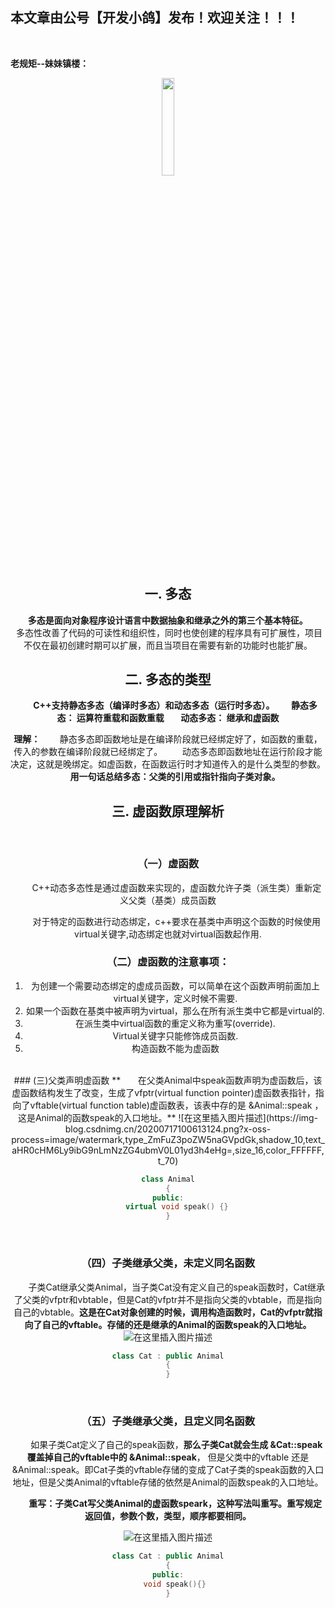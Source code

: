 ﻿## 本文章由公号【开发小鸽】发布！欢迎关注！！！
<br>

**老规矩--妹妹镇楼：**
<center>
<img src="https://img-blog.csdnimg.cn/20200721223424816.JPG"   width="20%">

## 一. 多态
**&nbsp;  &nbsp;  &nbsp;  &nbsp;多态是面向对象程序设计语言中数据抽象和继承之外的第三个基本特征。**
&nbsp;  &nbsp;  &nbsp;  &nbsp;多态性改善了代码的可读性和组织性，同时也使创建的程序具有可扩展性，项目不仅在最初创建时期可以扩展，而且当项目在需要有新的功能时也能扩展。
<br>
## 二. 多态的类型
**&nbsp;  &nbsp;  &nbsp;  &nbsp;C++支持静态多态（编译时多态）和动态多态（运行时多态）。
&nbsp;  &nbsp;  &nbsp;  &nbsp;静态多态： 运算符重载和函数重载
&nbsp;  &nbsp;  &nbsp;  &nbsp;动态多态： 继承和虚函数**

**理解：**
&nbsp;  &nbsp;  &nbsp;  &nbsp;静态多态即函数地址是在编译阶段就已经绑定好了，如函数的重载，传入的参数在编译阶段就已经绑定了。
&nbsp;  &nbsp;  &nbsp;  &nbsp;动态多态即函数地址在运行阶段才能决定，这就是晚绑定。如虚函数，在函数运行时才知道传入的是什么类型的参数。
**&nbsp;  &nbsp;  &nbsp;  &nbsp;用一句话总结多态：父类的引用或指针指向子类对象。**
<br>
## 三. 虚函数原理解析
<br>

### （一）虚函数

&nbsp;  &nbsp;  &nbsp;  &nbsp;C++动态多态性是通过虚函数来实现的，虚函数允许子类（派生类）重新定义父类（基类）成员函数

&nbsp;  &nbsp;  &nbsp;  &nbsp;对于特定的函数进行动态绑定，c++要求在基类中声明这个函数的时候使用virtual关键字,动态绑定也就对virtual函数起作用.

### （二）虚函数的注意事项：
1. 为创建一个需要动态绑定的虚成员函数，可以简单在这个函数声明前面加上virtual关键字，定义时候不需要.
2. 如果一个函数在基类中被声明为virtual，那么在所有派生类中它都是virtual的.
3. 在派生类中virtual函数的重定义称为重写(override).
4. Virtual关键字只能修饰成员函数.
5. 构造函数不能为虚函数
<br>
### (三)父类声明虚函数
**&nbsp;  &nbsp;  &nbsp;  &nbsp;在父类Animal中speak函数声明为虚函数后，该虚函数结构发生了改变，生成了vfptr(virtual function pointer)虚函数表指针，指向了vftable(virtual function table)虚函数表，该表中存的是 &Animal::speak ，这是Animal的函数speak的入口地址。**
![在这里插入图片描述](https://img-blog.csdnimg.cn/20200717100613124.png?x-oss-process=image/watermark,type_ZmFuZ3poZW5naGVpdGk,shadow_10,text_aHR0cHM6Ly9ibG9nLmNzZG4ubmV0L01yd3h4eHg=,size_16,color_FFFFFF,t_70)
 

```cpp
class Animal
{
public:
	virtual void speak() {}
}
```

<br>

### （四）子类继承父类，未定义同名函数
&nbsp;  &nbsp;  &nbsp;  &nbsp;子类Cat继承父类Animal，当子类Cat没有定义自己的speak函数时，Cat继承了父类的vfptr和vbtable，但是Cat的vfptr并不是指向父类的vbtable，而是指向自己的vbtable。**这是在Cat对象创建的时候，调用构造函数时，Cat的vfptr就指向了自己的vftable。存储的还是继承的Animal的函数speak的入口地址。**
 ![在这里插入图片描述](https://img-blog.csdnimg.cn/20200717123407822.png?x-oss-process=image/watermark,type_ZmFuZ3poZW5naGVpdGk,shadow_10,text_aHR0cHM6Ly9ibG9nLmNzZG4ubmV0L01yd3h4eHg=,size_16,color_FFFFFF,t_70)

```cpp
class Cat : public Animal
{
}
```
<br>

### （五）子类继承父类，且定义同名函数
&nbsp;  &nbsp;  &nbsp;  &nbsp;如果子类Cat定义了自己的speak函数，**那么子类Cat就会生成 &Cat::speak覆盖掉自己的vftable中的 &Animal::speak**， 但是父类中的vftable 还是&Animal::speak。即Cat子类的vftable存储的变成了Cat子类的speak函数的入口地址，但是父类Animal的vftable存储的依然是Animal的函数speak的入口地址。

**&nbsp;  &nbsp;  &nbsp;  &nbsp;重写：子类Cat写父类Animal的虚函数speark，这种写法叫重写。重写规定返回值，参数个数，类型，顺序都要相同。**

 ![在这里插入图片描述](https://img-blog.csdnimg.cn/20200717100632329.png)

```cpp
class Cat : public Animal
{
public:
	void speak(){} 
}
```

